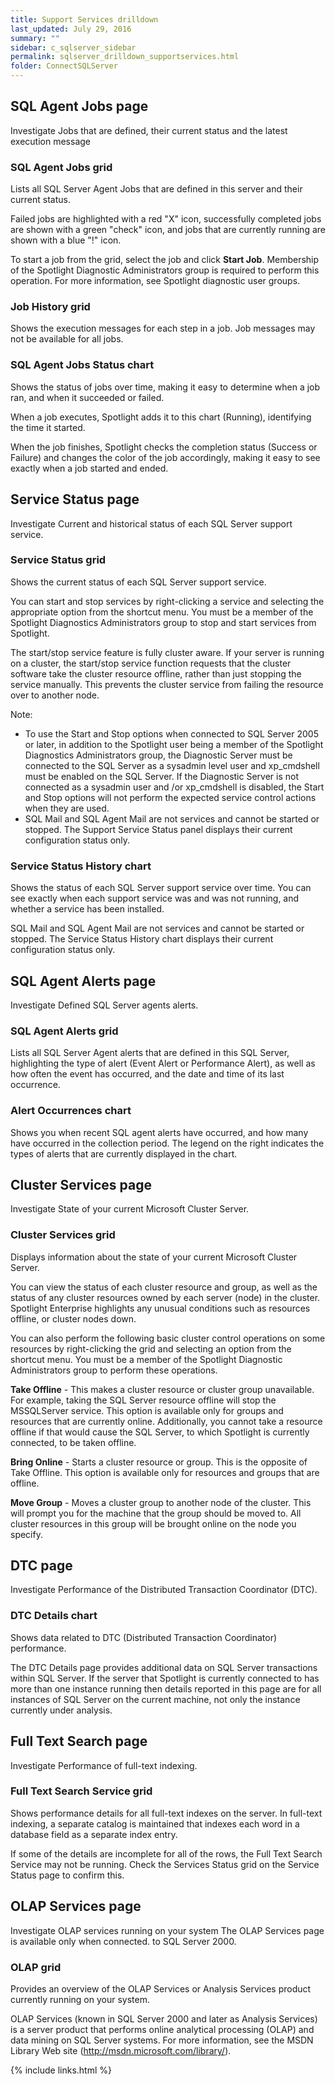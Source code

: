 ```yaml
---
title: Support Services drilldown
last_updated: July 29, 2016
summary: ""
sidebar: c_sqlserver_sidebar
permalink: sqlserver_drilldown_supportservices.html
folder: ConnectSQLServer
---
```




## SQL Agent Jobs page
Investigate Jobs that are defined, their current status and the latest execution message

### SQL Agent Jobs grid
Lists all SQL Server Agent Jobs that are defined in this server and their current status.

Failed jobs are highlighted with a red "X" icon, successfully completed jobs are shown with a green "check" icon, and jobs that are currently running are shown with a blue "!" icon.


To start a job from the grid, select the job and click **Start Job**. Membership of the Spotlight Diagnostic Administrators group is required to perform this operation. For more information, see Spotlight diagnostic user groups.




### Job History grid
Shows the execution messages for each step in a job. Job messages may not be available for all jobs.

### SQL Agent Jobs Status chart
Shows the status of jobs over time, making it easy to determine when a job ran, and when it succeeded or failed.

When a job executes, Spotlight adds it to this chart (Running), identifying the time it started.

When the job finishes, Spotlight checks the completion status (Success or Failure) and changes the color of the job accordingly, making it easy to see exactly when a job started and ended.



## Service Status page
Investigate Current and historical status of each SQL Server support service.

### Service Status grid
Shows the current status of each SQL Server support service.

You can start and stop services by right-clicking a service and selecting the appropriate option from the shortcut menu. You must be a member of the Spotlight Diagnostics Administrators group to stop and start services from Spotlight.

The start/stop service feature is fully cluster aware. If your server is running on a cluster, the start/stop service function requests that the cluster software take the cluster resource offline, rather than just stopping the service manually. This prevents the cluster service from failing the resource over to another node.


 Note:

* To use the Start and Stop options when connected to SQL Server 2005 or later, in addition to the Spotlight user being a member of the Spotlight Diagnostics Administrators group, the Diagnostic Server must be connected to the SQL Server as a sysadmin level user and xp_cmdshell must be enabled on the SQL Server. If the Diagnostic Server is not connected as a sysadmin user and /or xp_cmdshell is disabled, the Start and Stop options will not perform the expected service control actions when they are used.
* SQL Mail and SQL Agent Mail are not services and cannot be started or stopped. The Support Service Status panel displays their current configuration status only.


### Service Status History chart
Shows the status of each SQL Server support service over time. You can see exactly when each support service was and was not running, and whether a service has been installed.

SQL Mail and SQL Agent Mail are not services and cannot be started or stopped. The Service Status History chart displays their current configuration status only.


## SQL Agent Alerts page
Investigate Defined SQL Server agents alerts.

### SQL Agent Alerts grid
Lists all SQL Server Agent alerts that are defined in this SQL Server, highlighting the type of alert (Event Alert or Performance Alert), as well as how often the event has occurred, and the date and time of its last occurrence.

### Alert Occurrences chart
Shows you when recent SQL agent alerts have occurred, and how many have occurred in the collection period. The legend on the right indicates the types of alerts that are currently displayed in the chart.


## Cluster Services page
Investigate State of your current Microsoft Cluster Server.

### Cluster Services grid
Displays information about the state of your current Microsoft Cluster Server.

You can view the status of each cluster resource and group, as well as the status of any cluster resources owned by each server (node) in the cluster. Spotlight Enterprise highlights any unusual conditions such as resources offline, or cluster nodes down.

You can also perform the following basic cluster control operations on some resources by right-clicking the grid and selecting an option from the shortcut menu. You must be a member of the Spotlight Diagnostic Administrators group to perform these operations.

**Take Offline** - This makes a cluster resource or cluster group unavailable. For example, taking the SQL Server resource offline will stop the MSSQLServer service. This option is available only for groups and resources that are currently online. Additionally, you cannot take a resource offline if that would cause the SQL Server, to which Spotlight is currently connected, to be taken offline.

**Bring Online** - Starts a cluster resource or group. This is the opposite of Take Offline. This option is available only for resources and groups that are offline.

**Move Group** - Moves a cluster group to another node of the cluster. This will prompt you for the machine that the group should be moved to.  All cluster resources in this group will be brought online on the node you specify.



## DTC page
Investigate Performance of the Distributed Transaction Coordinator (DTC).

### DTC Details chart
Shows data related to DTC (Distributed Transaction Coordinator) performance.

The DTC Details page provides additional data on SQL Server transactions within SQL Server. If the server that Spotlight is currently connected to has more than one instance running then details reported in this page are for all instances of SQL Server on the current machine, not only the instance currently under analysis.



## Full Text Search page
Investigate Performance of full-text indexing.

### Full Text Search Service grid
Shows performance details for all full-text indexes on the server. In full-text indexing, a separate catalog is maintained that indexes each word in a database field as a separate index entry.

If some of the details are incomplete for all of the rows, the Full Text Search Service may not be running. Check the Services Status grid on the Service Status page to confirm this.



## OLAP Services page
Investigate OLAP services running on your system
The OLAP Services page is available only when connected. to SQL Server 2000.

### OLAP grid
Provides an overview of the OLAP Services or Analysis Services product currently running on your system.

OLAP Services (known in SQL Server 2000 and later as Analysis Services) is a server product that performs online analytical processing (OLAP) and data mining on SQL Server systems. For more information, see the MSDN Library Web site (http://msdn.microsoft.com/library/).




{% include links.html %}
